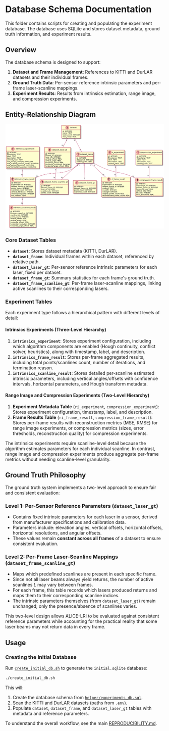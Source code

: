 # Database Schema Documentation

This folder contains scripts for creating and populating the experiment database. The database uses SQLite and stores dataset metadata, ground truth information, and experiment results.

## Overview

The database schema is designed to support:
1. **Dataset and Frame Management**: References to KITTI and DurLAR datasets and their individual frames.
2. **Ground Truth Data**: Per-sensor reference intrinsic parameters and per-frame laser-scanline mappings.
3. **Experiment Results**: Results from intrinsics estimation, range image, and compression experiments.

## Entity-Relationship Diagram

![Database Schema](database_schema.png)

### Core Dataset Tables

- **`dataset`**: Stores dataset metadata (KITTI, DurLAR).
- **`dataset_frame`**: Individual frames within each dataset, referenced by relative path.
- **`dataset_laser_gt`**: Per-sensor reference intrinsic parameters for each laser, fixed per dataset.
- **`dataset_frame_gt`**: Summary statistics for each frame's ground truth.
- **`dataset_frame_scanline_gt`**: Per-frame laser-scanline mappings, linking active scanlines to their corresponding lasers.

### Experiment Tables

Each experiment type follows a hierarchical pattern with different levels of detail:

#### Intrinsics Experiments (Three-Level Hierarchy)
1. **`intrinsics_experiment`**: Stores experiment configuration, including which algorithm components are enabled (Hough continuity, conflict solver, heuristics), along with timestamp, label, and description.
2. **`intrinsics_frame_result`**: Stores per-frame aggregated results, including total points/scanlines count, number of iterations, and termination reason.
3. **`intrinsics_scanline_result`**: Stores detailed per-scanline estimated intrinsic parameters, including vertical angles/offsets with confidence intervals, horizontal parameters, and Hough transform metadata.

#### Range Image and Compression Experiments (Two-Level Hierarchy)
1. **Experiment Metadata Table** (`ri_experiment`, `compression_experiment`): Stores experiment configuration, timestamp, label, and description.
2. **Frame Results Table** (`ri_frame_result`, `compression_frame_result`): Stores per-frame results with reconstruction metrics (MSE, RMSE) for range image experiments, or compression metrics (sizes, error thresholds, reconstruction quality) for compression experiments.

The intrinsics experiments require scanline-level detail because the algorithm estimates parameters for each individual scanline. In contrast, range image and compression experiments produce aggregate per-frame metrics without needing scanline-level granularity.

## Ground Truth Philosophy

The ground truth system implements a two-level approach to ensure fair and consistent evaluation:

### Level 1: Per-Sensor Reference Parameters (`dataset_laser_gt`)
- Contains fixed intrinsic parameters for each laser in a sensor, derived from manufacturer specifications and calibration data.
- Parameters include: elevation angles, vertical offsets, horizontal offsets, horizontal resolutions, and angular offsets.
- These values remain **constant across all frames** of a dataset to ensure consistent evaluation.

### Level 2: Per-Frame Laser-Scanline Mappings (`dataset_frame_scanline_gt`)
- Maps which predefined scanlines are present in each specific frame.
- Since not all laser beams always yield returns, the number of active scanlines $L$ may vary between frames.
- For each frame, this table records which lasers produced returns and maps them to their corresponding scanline indices.
- The intrinsic parameters themselves (from `dataset_laser_gt`) remain unchanged; only the presence/absence of scanlines varies.

This two-level design allows ALICE-LRI to be evaluated against consistent reference parameters while accounting for the practical reality that some laser beams may not return data in every frame.

## Usage

### Creating the Initial Database

Run [`create_initial_db.sh`](create_initial_db.sh) to generate the `initial.sqlite` database:

```bash
./create_initial_db.sh
```

This will:
1. Create the database schema from [`helper/experiments_db.sql`](helper/experiments_db.sql).
2. Scan the KITTI and DurLAR datasets (paths from `.env`).
3. Populate `dataset`, `dataset_frame`, and `dataset_laser_gt` tables with metadata and reference parameters.


To understand the overall workflow, see the main [REPRODUCIBILITY.md](../../../REPRODUCIBILITY.md).
